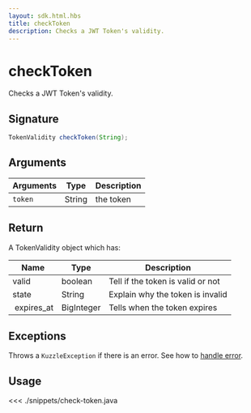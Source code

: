 ```yaml
---
layout: sdk.html.hbs
title: checkToken
description: Checks a JWT Token's validity.
---
```


# checkToken

Checks a JWT Token's validity.

## Signature

```java
TokenValidity checkToken(String);
```

## Arguments

| Arguments | Type   | Description |
| --------- | ------ | ----------- |
| `token`   | String | the token   |

## Return

A TokenValidity object which has:

| Name        | Type       | Description                       |
| ----------- | ---------- | --------------------------------- |
| valid       | boolean    | Tell if the token is valid or not |
| state       | String     | Explain why the token is invalid  |
|  expires_at | BigInteger | Tells when the token expires      |

## Exceptions

Throws a `KuzzleException` if there is an error. See how to [handle error](/sdk/java/1/error-handling).

## Usage

<<< ./snippets/check-token.java
